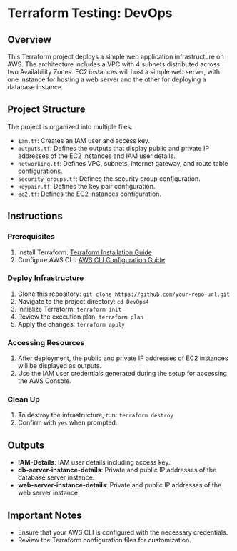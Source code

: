 # Terraform Testing: DevOps

## Overview

This Terraform project deploys a simple web application infrastructure on AWS. The architecture includes a VPC with 4 subnets distributed across two Availability Zones. EC2 instances will host a simple web server, with one instance for hosting a web server and the other for deploying a database instance.

## Project Structure

The project is organized into multiple files:

- `iam.tf`: Creates an IAM user and access key.
- `outputs.tf`: Defines the outputs that display public and private IP addresses of the EC2 instances and IAM user details.
- `networking.tf`: Defines VPC, subnets, internet gateway, and route table configurations.
- `security_groups.tf`: Defines the security group configuration.
- `keypair.tf`: Defines the key pair configuration.
- `ec2.tf`: Defines the EC2 instances configuration.

## Instructions

### Prerequisites

1. Install Terraform: [Terraform Installation Guide](https://learn.hashicorp.com/tutorials/terraform/install-cli)
2. Configure AWS CLI: [AWS CLI Configuration Guide](https://docs.aws.amazon.com/cli/latest/userguide/cli-configure-files.html)

### Deploy Infrastructure

1. Clone this repository: `git clone https://github.com/your-repo-url.git`
2. Navigate to the project directory: `cd DevOps4`
3. Initialize Terraform: `terraform init`
4. Review the execution plan: `terraform plan`
5. Apply the changes: `terraform apply`

### Accessing Resources

1. After deployment, the public and private IP addresses of EC2 instances will be displayed as outputs.
2. Use the IAM user credentials generated during the setup for accessing the AWS Console.

### Clean Up

1. To destroy the infrastructure, run: `terraform destroy`
2. Confirm with `yes` when prompted.

## Outputs

- **IAM-Details**: IAM user details including access key.
- **db-server-instance-details**: Private and public IP addresses of the database server instance.
- **web-server-instance-details**: Private and public IP addresses of the web server instance.

## Important Notes

- Ensure that your AWS CLI is configured with the necessary credentials.
- Review the Terraform configuration files for customization.

